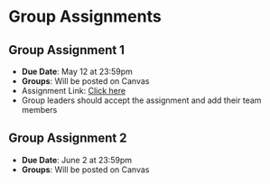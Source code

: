 # Group Assignments

## Group Assignment 1

* **Due Date**: May 12 at 23:59pm
* **Groups**: <!---See Canvas ---> Will be posted on Canvas
* Assignment Link: [Click here](https://classroom.github.com/a/2oa914sZ)
* Group leaders should accept the assignment and add their team members
<!-- * Assignment README documents how to do this. -->

<!-- **Hints / Tips / Typos**:

!!! bug "Typo / Inconsistency in Variable Names"

    In **Question 6** of Group Assignment 1 we write "Create a data frame with two rows and two columns where the rows take the values of after = 0 or 1, and the columns take the values of ta_dummy = 0 or 1".

    While conceptually this is correct -- Proserpio and Zervas use weird variable names that make it unclear what to do here. 

    So to "do" the exercise it should be "**Create a data frame with two rows and two columns where the rows take the values of first_response = 0 or 1, and the columns take the values of ta_dummy = 0 or 1**." -->

## Group Assignment 2

* **Due Date**: June 2 at 23:59pm
* **Groups**: <!---See Canvas ---> Will be posted on Canvas
<!-- * Assignment Link: [Click here](https://classroom.github.com/a/sHJVOX2X) -->
<!-- * Group leaders should accept the assignment and add their team members -->
<!-- * Assignment README documents how to do this.  -->
